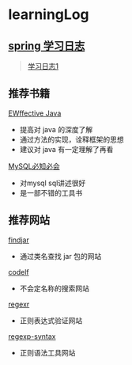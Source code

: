 # learningLog

## [spring 学习日志](https://github.com/JrYYY/learningLog/blob/main/spring)
 > [学习日志1](https://github.com/JrYYY/learningLog/blob/main/spring/spring%E5%AD%A6%E4%B9%A01.md)



## 推荐书籍

 [EWffective Java]()
 * 提高对 java 的深度了解
 * 通过方法的实现，诠释框架的思想
 * 建议对 java 有一定理解了再看

 [MySQL必知必会]()
 * 对mysql sql讲述很好
 * 是一部不错的工具书
 
## 推荐网站

[findjar](https://www.findjar.com/class/net/sf/jasperreports/engine/JRExporterParameter.html)
* 通过类名查找 jar 包的网站

[codelf](https://unbug.github.io/codelf)
* 不会定名称的搜索网站

[regexr](https://regexr.com/)
* 正则表达式验证网站

[regexp-syntax](https://www.w3cschool.cn/zhengzebiaodashi/regexp-syntax.html)
* 正则语法工具网站
